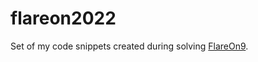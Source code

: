 # flareon2022

Set of my code snippets created during solving [FlareOn9](https://www.mandiant.com/resources/blog/flareon9-challenge-solutions).
